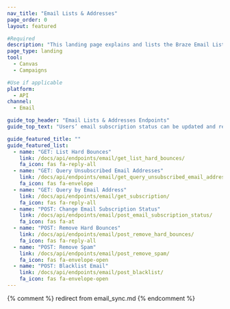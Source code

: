 ```yaml
---
nav_title: "Email Lists & Addresses"
page_order: 0
layout: featured

#Required
description: "This landing page explains and lists the Braze Email Lists and Addresses Endpoints."
page_type: landing
tool:
  - Canvas
  - Campaigns

#Use if applicable
platform:
  - API
channel:
  - Email

guide_top_header: "Email Lists & Addresses Endpoints"
guide_top_text: "Users’ email subscription status can be updated and retrieved via Braze using a RESTful API. You can use the API to set up bi-directional sync between Braze and other email systems or your own database."

guide_featured_title: ""
guide_featured_list:
  - name: "GET: List Hard Bounces"
    link: /docs/api/endpoints/email/get_list_hard_bounces/
    fa_icon: fas fa-reply-all
  - name: "GET: Query Unsubscribed Email Addresses"
    link: /docs/api/endpoints/email/get_query_unsubscribed_email_addresses/
    fa_icon: fas fa-envelope
  - name: "GET: Query by Email Address"
    link: /docs/api/endpoints/email/get_subscription/
    fa_icon: fas fa-reply-all
  - name: "POST: Change Email Subscription Status"
    link: /docs/api/endpoints/email/post_email_subscription_status/
    fa_icon: fas fa-at
  - name: "POST: Remove Hard Bounces"
    link: /docs/api/endpoints/email/post_remove_hard_bounces/
    fa_icon: fas fa-reply-all
  - name: "POST: Remove Spam"
    link: /docs/api/endpoints/email/post_remove_spam/
    fa_icon: fas fa-envelope-open
  - name: "POST: Blacklist Email"
    link: /docs/api/endpoints/email/post_blacklist/
    fa_icon: fas fa-envelope-open
---
```

{% comment %}
redirect from email_sync.md
{% endcomment %}

